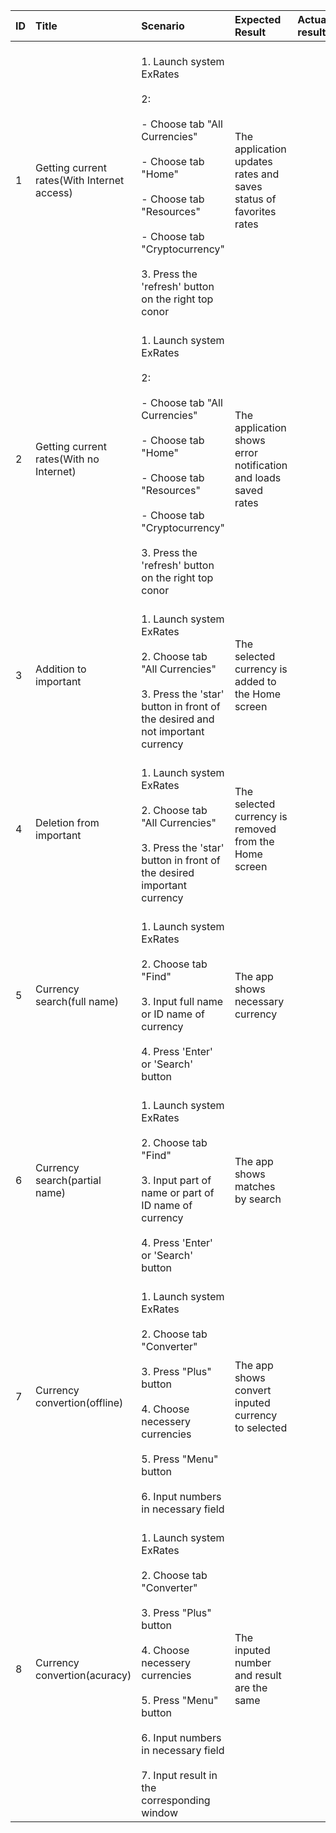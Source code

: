 **ID**  |**Title**                                  |**Scenario**|**Expected Result**|**Actual result**|**Pass/Fail indication**
:-------|:------------------------------------------|:-----------|:------------------|:----------------|:------------------------
1	|Getting current rates(With Internet access)|<br>1. Launch system ExRates</br><br>2:</br><br> - Choose tab "All Currencies"</br><br> - Choose tab "Home"</br><br> - Choose tab "Resources"</br><br> - Choose tab "Cryptocurrency"</br><br>3. Press the 'refresh' button on the right top conor</br>| The application updates rates and saves status of favorites rates| | |
2       |Getting current rates(With no Internet)    |<br>1. Launch system ExRates</br><br>2:</br><br> - Choose tab "All Currencies"</br><br> - Choose tab "Home"</br><br> - Choose tab "Resources"</br><br> - Choose tab "Cryptocurrency"</br><br>3. Press the 'refresh' button on the right top conor</br>| The application shows error notification and loads saved rates| | |
3       |Addition to important                      |<br>1. Launch system ExRates</br><br>2. Choose tab "All Currencies"</br> <br>3. Press the 'star' button in front of the desired and not important currency</br>|The selected currency is added to the Home screen| | |
4       |Deletion from important                    |<br>1. Launch system ExRates</br><br>2. Choose tab "All Currencies"</br> <br>3. Press the 'star' button in front of the desired important currency</br>|The selected currency is removed from the Home screen| | |
5       |Currency search(full name)                 |<br>1. Launch system ExRates</br><br>2. Choose tab "Find"</br> <br>3. Input full name or ID name of currency</br> <br>4. Press 'Enter' or 'Search' button</br>|The app shows necessary currency| | |
6       |Currency search(partial name)              |<br>1. Launch system ExRates</br><br>2. Choose tab "Find"</br> <br>3. Input part of name or part of ID name of currency</br> <br>4. Press 'Enter' or 'Search' button</br>|The app shows matches by search| | |
7       |Currency convertion(offline)               |<br>1. Launch system ExRates</br><br>2. Choose tab "Converter"</br><br>3. Press "Plus" button </br><br>4. Choose necessery currencies</br> <br>5. Press "Menu" button</br><br>6. Input numbers in necessary field</br>|The app shows convert inputed currency to selected| | |
8       |Currency convertion(acuracy)               |<br>1. Launch system ExRates</br><br>2. Choose tab "Converter"</br><br>3. Press "Plus" button </br><br>4. Choose necessery currencies</br> <br>5. Press "Menu" button</br><br>6. Input numbers in necessary field</br><br>7. Input result in the corresponding window</br>|The inputed number and result are the same| | |





